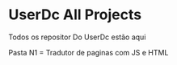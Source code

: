 # UserDc All Projects
 Todos os repositor Do UserDc estão aqui

 Pasta N1 = Tradutor de paginas com JS e HTML
